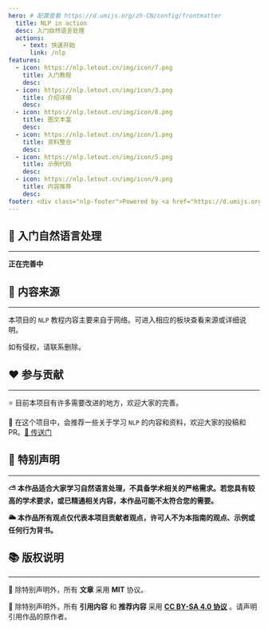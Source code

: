 ```yaml
---
hero: # 配置查看 https://d.umijs.org/zh-CN/config/frontmatter
  title: NLP in action
  desc: 入门自然语言处理
  actions:
    - text: 快速开始
      link: /nlp
features:
  - icon: https://nlp.letout.cn/img/icon/7.png
    title: 入门教程
    desc:
  - icon: https://nlp.letout.cn/img/icon/3.png
    title: 介绍详细
    desc:
  - icon: https://nlp.letout.cn/img/icon/8.png
    title: 图文丰富
    desc:
  - icon: https://nlp.letout.cn/img/icon/1.png
    title: 资料整合
    desc:
  - icon: https://nlp.letout.cn/img/icon/5.png
    title: 示例代码
    desc:
  - icon: https://nlp.letout.cn/img/icon/9.png
    title: 内容推荐
    desc:
footer: <div class="nlp-footer">Powered by <a href="https://d.umijs.org" target="_black"><img src="https://nlp.letout.cn/img/dumi.png"/> dumi </a>    <br/>     本网站由 <span class="youpai"><a href="https://www.upyun.com/?utm_source=lianmeng&utm_medium=referral" target="_black"><img src="https://nlp.letout.cn/img/youpai.svg"/> 又拍云 </a> 提供 CDN 加速</span>    <br/>    <span>Copyright © 2022</span> </div>
---
```


## 🚆 入门自然语言处理

---

**正在完善中**

## 📖 内容来源

---

<Alert type="info">

本项目的 `NLP` 教程内容主要来自于网络。可进入相应的板块查看来源或详细说明。

如有侵权，请联系删除。

</Alert>

## ❤️ 参与贡献

---

<Alert type="success">

⭐️ 目前本项目有许多需要改进的地方，欢迎大家的完善。

🌟 在这个项目中，会推荐一些关于学习 `NLP` 的内容和资料，欢迎大家的投稿和 PR。[🔗 传送门](/recommend)

</Alert>

## 🎈 特别声明

---

<Alert type="warning">

**⛅️ 本作品适合大家学习自然语言处理，不具备学术相关的严格需求。若您具有较高的学术要求，或已精通相关内容，本作品可能不太符合您的需要。**

**🌥 本作品所有观点仅代表本项目贡献者观点，许可人不为本指南的观点、示例或任何行为背书。**

</Alert>

## 📚 版权说明

---

<Alert type="error">

📘 除特别声明外，所有 **文章** 采用 **MIT** 协议。

📙 除特别声明外，所有 **引用内容** 和 **推荐内容** 采用 **[CC BY-SA 4.0 协议](https://creativecommons.org/licenses/by-sa/4.0/deed.zh)** 。请声明引用作品的原作者。

</Alert>
